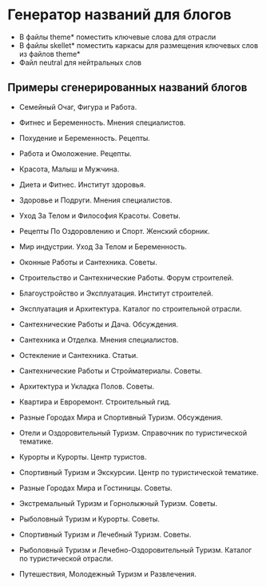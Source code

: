 # Генератор названий для блогов

- В файлы theme* поместить ключевые слова для отрасли
- В файлы skellet* поместить каркасы для размещения ключевых слов из файлов theme*
- Файл neutral для нейтральных слов

## Примеры сгенерированных названий блогов

- Семейный Очаг, Фигура и Работа.
- Фитнес и Беременность. Мнения специалистов.
- Похудение и Беременность. Рецепты.
- Работа и Омоложение. Рецепты.
- Красота, Малыш и Мужчина.
- Диета и Фитнес. Институт здоровья.
- Здоровье и Подруги. Мнения специалистов.
- Уход За Телом и Философия Красоты. Советы.
- Рецепты По Оздоровлению и Спорт. Женский сборник.
- Мир индустрии. Уход За Телом и Беременность.

- Оконные Работы и Сантехника. Советы.
- Строительство и Сантехнические Работы. Форум строителей.
- Благоустройство и Эксплуатация. Институт строителей.
- Эксплуатация и Архитектура. Каталог по строительной отрасли.
- Сантехнические Работы и Дача. Обсуждения.
- Сантехника и Отделка. Мнения специалистов.
- Остекление и Сантехника. Статьи.
- Сантехнические Работы и Стройматериалы. Советы.
- Архитектура и Укладка Полов. Советы.
- Квартира и Евроремонт. Строительный гид.

- Разные Городах Мира и Спортивный Туризм. Обсуждения.
- Отели и Оздоровительный Туризм. Справочник по туристической тематике.
- Курорты и Курорты. Центр туристов.
- Спортивный Туризм и Экскурсии. Центр по туристической тематике.
- Разные Городах Мира и Гостиницы. Советы.
- Экстремальный Туризм и Горнолыжный Туризм. Советы.
- Рыболовный Туризм и Курорты. Советы.
- Спортивный Туризм и Лечебный Туризм. Советы.
- Рыболовный Туризм и Лечебно-Оздоровительный Туризм. Каталог по туристической отрасли.
- Путешествия, Молодежный Туризм и Развлечения.